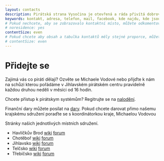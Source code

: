 ```yaml
---
layout: contacts
description: Pirátská strana Vysočina je otevřená a ráda přivítá dobrovolníky a odpoví na dotazy kritiků.
keywords: kontakt, adresa, telefon, mail, facebook, kde najdu, kde jsou
# Pokud nechcete, aby se zobrazovalo kontaktní místo, můžete odkomentovat následující řádek:
# noresidence: yes
contentSize: even
# Pokud chcete aby obsah a tabulka kontaktů měly stejné proporce, můžete použít:
# contentSize: even
---
```


<div class="o-section-header o-section-header--indented">
  <h1 class="t-h2-alt">Přidejte se</h1>
</div>

Zajímá vás co piráti dělají? Ozvěte se Michaele Vodové nebo přijďte k nám
na schůzi kterou pořádáme v Jihlavském pirátském centru pravidelně každou druhou neděli v měsíci od 16 hodin.

Chcete přístup k pirátskym systémům? Regitrujte se na [nalodění](https://nalodeni.pirati.cz/).

Finanční dary můžete posílat na [dary](https://dary.pirati.cz).
Pokud chcete darovat přimo našemu krajskému sdružení poraďte se s koordinátorkou kraje, Michaelou Vodovou


Stránky našich jednotlivých místních sdružení.

* Havlíčkův Brod [wiki](https://wiki.pirati.cz/regiony/vysocina/havlickuvbrod) [forum](https://forum.pirati.cz/viewforum.php?f=862)
* Chotěboř [wiki](https://wiki.pirati.cz/regiony/vysocina/chotebor) [forum](https://forum.pirati.cz/viewforum.php?f=866)
* Jihlavsko [wiki](https://wiki.pirati.cz/regiony/vysocina/jihlavsko) [forum](https://forum.pirati.cz/viewforum.php?f=1014)
* Telčsko [wiki](https://wiki.pirati.cz/regiony/vysocina/telcsko) [forum](https://forum.pirati.cz/viewforum.php?f=880)
* Třebíčsko [wiki](https://wiki.pirati.cz/regiony/vysocina/trebicsko) [forum](https://forum.pirati.cz/viewforum.php?f=915)

